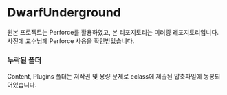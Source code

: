 # DwarfUnderground
원본 프로젝트는 Perforce를 활용하였고, 본 리포지토리는 미러링 레포지토리입니다.
사전에 교수님께 Perforce 사용을 확인받았습니다.

### 누락된 폴더
Content, Plugins 폴더는 저작권 및 용량 문제로 eclass에 제출된 압축파일에 동봉되어있습니다.
